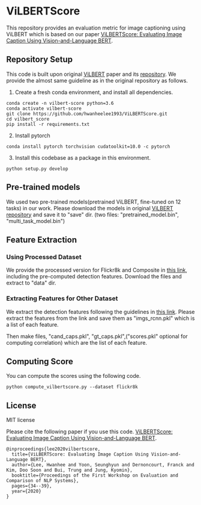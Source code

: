 # ViLBERTScore

This repository provides an evaluation metric for image captioning using ViLBERT which is based on our paper [ViLBERTScore: Evaluating Image Caption Using Vision-and-Language BERT](https://www.aclweb.org/anthology/2020.eval4nlp-1.4/).

## Repository Setup

This code is built upon original [ViLBERT](https://arxiv.org/abs/1908.02265) paper and its [repository](https://github.com/facebookresearch/vilbert-multi-task). We provide the almost same guideline as in the original repository as follows.

1. Create a fresh conda environment, and install all dependencies.

```text
conda create -n vilbert-score python=3.6
conda activate vilbert-score
git clone https://github.com/hwanheelee1993/ViLBERTScore.git
cd vilbert_score
pip install -r requirements.txt
```

2. Install pytorch
```
conda install pytorch torchvision cudatoolkit=10.0 -c pytorch
```

3. Install this codebase as a package in this environment.
```text
python setup.py develop
```

## Pre-trained models

We used two pre-trained models(pretrained ViLBERT, fine-tuned on 12 tasks) in our work. Please download the models in original [ViLBERT repository](https://github.com/facebookresearch/vilbert-multi-task) and save it to "save" dir. 
(two files: "pretrained_model.bin", "multi_task_model.bin")

## Feature Extraction

### Using Processed Dataset
We provide the processed version for Flickr8k and Composite in [this link](http://milabfile.snu.ac.kr:15000/sharing/VEdaKoEwz), including the pre-computed detection features. Download the files and extract to "data" dir.

### Extracting Features for Other Dataset
We extract the detection features following the guidelines in [this link](https://github.com/facebookresearch/vilbert-multi-task/tree/master/data).
Please extract the features from the link and save them as "imgs_rcnn.pkl" which is a list of each feature. 

Then make files, "cand_caps.pkl", "gt_caps.pkl",("scores.pkl" optional for computing correlation) which are the list of each feature. 

## Computing Score
You can compute the scores using the following code.
```text
python compute_vilbertscore.py --dataset flickr8k
```

## License
MIT license

Please cite the following paper if you use this code. 
[ViLBERTScore: Evaluating Image Caption Using Vision-and-Language BERT](https://www.aclweb.org/anthology/2020.eval4nlp-1.4/).
```
@inproceedings{lee2020vilbertscore,
  title={ViLBERTScore: Evaluating Image Caption Using Vision-and-Language BERT},
  author={Lee, Hwanhee and Yoon, Seunghyun and Dernoncourt, Franck and Kim, Doo Soon and Bui, Trung and Jung, Kyomin},
  booktitle={Proceedings of the First Workshop on Evaluation and Comparison of NLP Systems},
  pages={34--39},
  year={2020}
}
```
